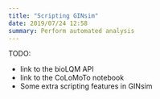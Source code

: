 ```yaml
---
title: "Scripting GINsim"
date: 2019/07/24 12:58
summary: Perform automated analysis
---
```



TODO: 

* link to the bioLQM API
* link to the CoLoMoTo notebook
* Some extra scripting features in GINsim

